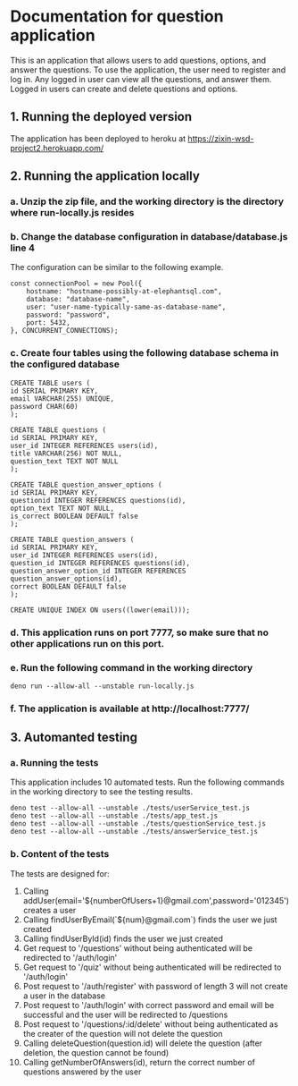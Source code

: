 # Documentation for question application
This is an application that allows users to add questions, options, and answer the questions. To use the application, the user need to register and log in. Any logged in user can view all the questions, and answer them. Logged in users can create and delete questions and options.</p>


## 1. Running the deployed version
The application has been deployed to heroku at https://zixin-wsd-project2.herokuapp.com/

## 2. Running the application locally

### a. Unzip the zip file, and the working directory is the directory where run-locally.js resides

### b. Change the database configuration in database/database.js line 4
The configuration can be similar to the following example.

    const connectionPool = new Pool({
        hostname: "hostname-possibly-at-elephantsql.com",
        database: "database-name",
        user: "user-name-typically-same-as-database-name",
        password: "password",
        port: 5432,
    }, CONCURRENT_CONNECTIONS);

### c. Create four tables using the following database schema in the configured database
    CREATE TABLE users (
    id SERIAL PRIMARY KEY,
    email VARCHAR(255) UNIQUE,
    password CHAR(60)
    );

    CREATE TABLE questions (
    id SERIAL PRIMARY KEY,
    user_id INTEGER REFERENCES users(id),
    title VARCHAR(256) NOT NULL,
    question_text TEXT NOT NULL
    );

    CREATE TABLE question_answer_options (
    id SERIAL PRIMARY KEY,
    questionid INTEGER REFERENCES questions(id),
    option_text TEXT NOT NULL,
    is_correct BOOLEAN DEFAULT false
    );

    CREATE TABLE question_answers (
    id SERIAL PRIMARY KEY,
    user_id INTEGER REFERENCES users(id),
    question_id INTEGER REFERENCES questions(id),
    question_answer_option_id INTEGER REFERENCES question_answer_options(id),
    correct BOOLEAN DEFAULT false
    );

    CREATE UNIQUE INDEX ON users((lower(email)));

### d. This application runs on port 7777, so make sure that no other applications run on this port. 
### e. Run the following command in the working directory
    deno run --allow-all --unstable run-locally.js
### f. The application is available at http://localhost:7777/

## 3. Automanted testing
### a. Running the tests
This application includes 10 automated tests. Run the following commands in the working directory to see the testing results.
    
    deno test --allow-all --unstable ./tests/userService_test.js
    deno test --allow-all --unstable ./tests/app_test.js
    deno test --allow-all --unstable ./tests/questionService_test.js
    deno test --allow-all --unstable ./tests/answerService_test.js


### b. Content of the tests
The tests are designed for:
<ol>
    <li>Calling addUser(email='${numberOfUsers+1}@gmail.com',password='012345') creates a user</li>
    <li>Calling findUserByEmail(`${num}@gmail.com`) finds the user we just created</li>
    <li>Calling findUserById(id) finds the user we just created</li>
    <li>Get request to '/questions' without being authenticated will be redirected to '/auth/login'</li>
    <li>Get request to '/quiz' without being authenticated will be redirected to '/auth/login'</li>
    <li>Post request to '/auth/register' with password of length 3 will not create a user in the database</li>
    <li>Post request to '/auth/login' with correct password and email will be successful and the user will be redirected to /questions</li>
    <li>Post request to '/questions/:id/delete' without being authenticated as the creater of the question will not delete the question</li>
    <li>Calling deleteQuestion(question.id) will delete the question (after deletion, the question cannot be found)</li>
    <li>Calling getNumberOfAnswers(id), return the correct number of questions answered by the user</li>
</ol>

